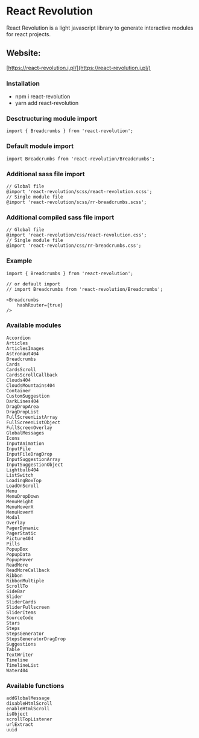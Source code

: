 # React Revolution

React Revolution is a light javascript library to generate interactive modules for react projects.

## Website: 

[https://react-revolution.j.pl/](https://react-revolution.j.pl/)

### Installation 
- npm i react-revolution
- yarn add react-revolution

### Desctructuring module import

```
import { Breadcrumbs } from 'react-revolution';
```

### Default module import

```
import Breadcrumbs from 'react-revolution/Breadcrumbs';
```

### Additional sass file import
```
// Global file
@import 'react-revolution/scss/react-revolution.scss';
// Single module file
@import 'react-revolution/scss/rr-breadcrumbs.scss';
```

### Additional compiled sass file import
```
// Global file
@import 'react-revolution/css/react-revolution.css';
// Single module file
@import 'react-revolution/css/rr-breadcrumbs.css';
```

### Example

```
import { Breadcrumbs } from 'react-revolution';

// or default import 
// import Breadcrumbs from 'react-revolution/Breadcrumbs';

<Breadcrumbs 
    hashRouter={true}
/>
```

### Available modules

    Accordion
    Articles
    ArticlesImages
    Astronaut404
    Breadcrumbs
    Cards
    CardsScroll
    CardsScrollCallback
    Clouds404
    CloudsMountains404
    Container
    CustomSuggestion
    DarkLines404
    DragDropArea
    DragDropList
    FullScreenListArray
    FullScreenListObject
    FullScreenOverlay
    GlobalMessages
    Icons
    InputAnimation
    InputFile
    InputFileDragDrop
    InputSuggestionArray
    InputSuggestionObject
    Lightbulb404
    ListSwitch
    LoadingBoxTop
    LoadOnScroll
    Menu
    MenuDropDown
    MenuHeight
    MenuHoverX
    MenuHoverY
    Modal
    Overlay
    PagerDynamic
    PagerStatic
    Picture404
    Pills
    PopupBox
    PopupData
    PopupHover
    ReadMore
    ReadMoreCallback
    Ribbon
    RibbonMultiple
    ScrollTo
    SideBar
    Slider
    SliderCards
    SliderFullscreen
    SliderItems
    SourceCode
    Stars
    Steps
    StepsGenerator
    StepsGeneratorDragDrop
    Suggestions
    Table
    TextWriter
    Timeline
    TimelineList
    Water404

### Available functions

    addGlobalMessage
    disableHtmlScroll
    enableHtmlScroll
    isObject
    scrollTopListener
    urlExtract
    uuid